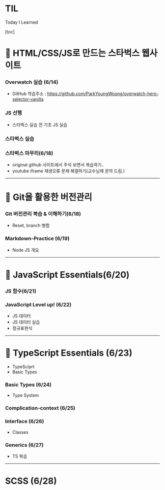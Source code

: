 # TIL

Today I Learned

[toc]

# 📌 HTML/CSS/JS로 만드는 스타벅스 웹사이트

### Overwatch 실습 (6/14)

- GitHub 학습주소 : https://github.com/ParkYoungWoong/overwatch-hero-selector-vanilla

### JS 선행

- 스타벅스 실습 전 기초 JS 실습

### 스타벅스 실습

### 스타벅스 마무리(6/18)

- original github 사이트에서 주석 보면서 복습하기..
- youtube iframe 재생오류 문제 해결하기(교수님께 문의 드림.)







---



# 📕 Git을 활용한 버전관리

### Git 버전관리 복습 & 이해하기(6/18)

- Reset, branch 병합

### Markdown-Practice (6/19)

- Node JS 개요







---



# 🍋  JavaScript Essentials(6/20)

### JS 함수(6/21)

### JavaScript Level up! (6/22)

- JS 데이터
- JS 데이터 실습
- 정규표현식







---



# 🔷 TypeScript Essentials (6/23)

- TypeSciprt
- Basic Types

### Basic Types (6/24)

- Type System

### Complication-context (6/25)

### Interface (6/26)

- Classes

### Generics (6/27)

- TS 복습



---



# SCSS (6/28)

